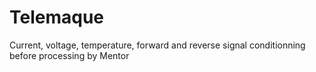 # Telemaque
 Current, voltage, temperature, forward and reverse signal conditionning before processing by Mentor
